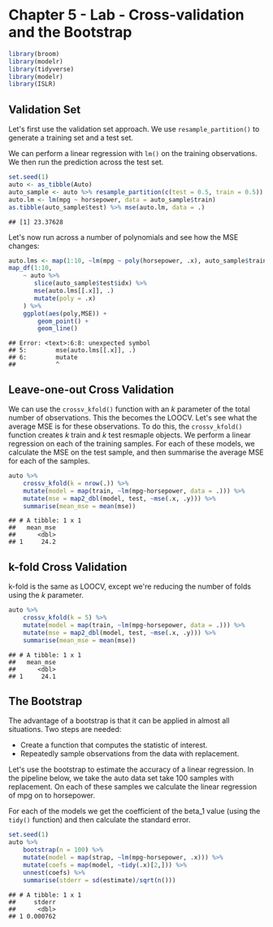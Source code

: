 # Chapter 5 - Lab - Cross-validation and the Bootstrap


```r
library(broom)
library(modelr)
library(tidyverse)
library(modelr)
library(ISLR)
```

## Validation Set

Let's first use the validation set approach. We use `resample_partition()` to generate a training set and a test set.

We can perform a linear regression with `lm()` on the training observations. We then run the prediction across the test set.


```r
set.seed(1)
auto <- as_tibble(Auto)
auto_sample <- auto %>% resample_partition(c(test = 0.5, train = 0.5))
auto.lm <- lm(mpg ~ horsepower, data = auto_sample$train)
as.tibble(auto_sample$test) %>% mse(auto.lm, data = .)
```

```
## [1] 23.37628
```

Let's now run across a number of polynomials and see how the MSE changes:


```r
auto.lms <- map(1:10, ~lm(mpg ~ poly(horsepower, .x), auto_sample$train))
map_df(1:10, 
    ~ auto %>% 
       slice(auto_sample$test$idx) %>% 
       mse(auto.lms[[.x]], .)
       mutate(poly = .x)
    ) %>% 
    ggplot(aes(poly,MSE)) + 
        geom_point() + 
        geom_line()
```

```
## Error: <text>:6:8: unexpected symbol
## 5:        mse(auto.lms[[.x]], .)
## 6:        mutate
##           ^
```

## Leave-one-out Cross Validation

We can use the `crossv_kfold()` function with an *k* parameter of the total number of observations. This the becomes the LOOCV. Let's see what the average MSE is for these observations. To do this, the `crossv_kfold()` function creates *k* train and *k* test resmaple objects. We perform a linear regression on each of the training samples. For each of these models, we calculate the MSE on the test sample, and then summarise the average MSE for each of the samples.


```r
auto %>% 
    crossv_kfold(k = nrow(.)) %>% 
    mutate(model = map(train, ~lm(mpg~horsepower, data = .))) %>% 
    mutate(mse = map2_dbl(model, test, ~mse(.x, .y))) %>% 
    summarise(mean_mse = mean(mse))
```

```
## # A tibble: 1 x 1
##   mean_mse
##      <dbl>
## 1     24.2
```

## k-fold Cross Validation

k-fold is the same as LOOCV, except we're reducing the number of folds using the *k* parameter.


```r
auto %>%
    crossv_kfold(k = 5) %>%
    mutate(model = map(train, ~lm(mpg~horsepower, data = .))) %>%
    mutate(mse = map2_dbl(model, test, ~mse(.x, .y))) %>%
    summarise(mean_mse = mean(mse))
```

```
## # A tibble: 1 x 1
##   mean_mse
##      <dbl>
## 1     24.1
```

## The Bootstrap

The advantage of a bootstrap is that it can be applied in almost all situations. Two steps are needed:
* Create a function that computes the statistic of interest.
* Repeatedly sample observations from the data with replacement.

Let's use the bootstrap to estimate the accuracy of a linear regression. In the pipeline below, we take the auto data set take 100 samples with replacement. On each of these samples we calculate the linear regression of mpg on to horsepower.

For each of the models we get the coefficient of the beta_1 value (using the `tidy()` function) and then calculate the standard error.


```r
set.seed(1)
auto %>% 
    bootstrap(n = 100) %>% 
    mutate(model = map(strap, ~lm(mpg~horsepower, .x))) %>% 
    mutate(coefs = map(model, ~tidy(.x)[2,])) %>% 
    unnest(coefs) %>% 
    summarise(stderr = sd(estimate)/sqrt(n()))
```

```
## # A tibble: 1 x 1
##     stderr
##      <dbl>
## 1 0.000762
```
